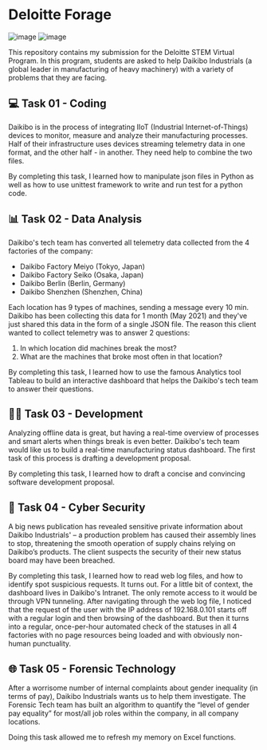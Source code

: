 # Deloitte Forage
![image](https://github.com/vedansh9211/Deloitte-Virtual-internship-forage/assets/94522851/885a3c37-90e5-45e4-a31b-9d8a17cf6049)
![image](https://github.com/vedansh9211/Deloitte-Virtual-internship-forage/assets/94522851/917d47ae-528a-478e-bd80-215072452176)


This repository contains my submission for the Deloitte STEM Virtual Program. In this program, students are asked to help Daikibo Industrials (a global leader in manufacturing of heavy machinery) with a variety of problems that they are facing.

## 💻 Task 01 - Coding

Daikibo is in the process of integrating IIoT (Industrial Internet-of-Things) devices to monitor, measure and analyze their manufacturing processes. Half of their infrastructure uses devices streaming telemetry data in one format, and the other half - in another. They need help to combine the two files.

By completing this task, I learned how to manipulate json files in Python as well as how to use unittest framework to write and run test for a python code.

## 📊 Task 02 - Data Analysis

Daikibo's tech team has converted all telemetry data collected from the 4 factories of the company:

- Daikibo Factory Meiyo (Tokyo, Japan)
- Daikibo Factory Seiko (Osaka, Japan)
- Daikibo Berlin (Berlin, Germany)
- Daikibo Shenzhen (Shenzhen, China)

Each location has 9 types of machines, sending a message every 10 min. Daikibo has been collecting this data for 1 month (May 2021) and they've just shared this data in the form of a single JSON file. The reason this client wanted to collect telemetry was to answer 2 questions:

1. In which location did machines break the most?
2. What are the machines that broke most often in that location?

By completing this task, I learned how to use the famous Analytics tool Tableau to build an interactive dashboard that helps the Daikibo's tech team to answer their questions.

## 👨‍💻 Task 03 - Development

Analyzing offline data is great, but having a real-time overview of processes and smart alerts when things break is even better. Daikibo's tech team would like us to build a real-time manufacturing status dashboard. The first task of this process is drafting a development proposal.

By completing this task, I learned how to draft a concise and convincing software development proposal.

## 🔐 Task 04 - Cyber Security

A big news publication has revealed sensitive private information about Daikibo Industrials' – a production problem has caused their assembly lines to stop, threatening the smooth operation of supply chains relying on Daikibo’s products. The client suspects the security of their new status board may have been breached.

By completing this task, I learned how to read web log files, and how to identify spot suspicious requests. It turns out. For a little bit of context, the dashboard lives in Daikibo's Intranet. The only remote access to it would be through VPN tunneling. After navigating through the web log file, I noticed that the request of the user with the IP address of 192.168.0.101 starts off with a regular login and then browsing of the dashboard. But then it turns into a regular, once-per-hour automated check of the statuses in all 4 factories with no page resources being loaded and with obviously non-human punctuality.

## 🌐 Task 05 - Forensic Technology

After a worrisome number of internal complaints about gender inequality (in terms of pay), Daikibo Industrials wants us to help them investigate. The Forensic Tech team has built an algorithm to quantify the “level of gender pay equality” for most/all job roles within the company, in all company locations.

Doing this task allowed me to refresh my memory on Excel functions.
